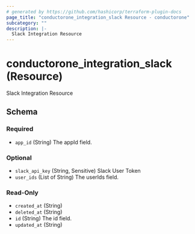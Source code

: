 ```yaml
---
# generated by https://github.com/hashicorp/terraform-plugin-docs
page_title: "conductorone_integration_slack Resource - conductorone"
subcategory: ""
description: |-
  Slack Integration Resource
---
```


# conductorone_integration_slack (Resource)

Slack Integration Resource



<!-- schema generated by tfplugindocs -->
## Schema

### Required

- `app_id` (String) The appId field.

### Optional

- `slack_api_key` (String, Sensitive) Slack User Token
- `user_ids` (List of String) The userIds field.

### Read-Only

- `created_at` (String)
- `deleted_at` (String)
- `id` (String) The id field.
- `updated_at` (String)
